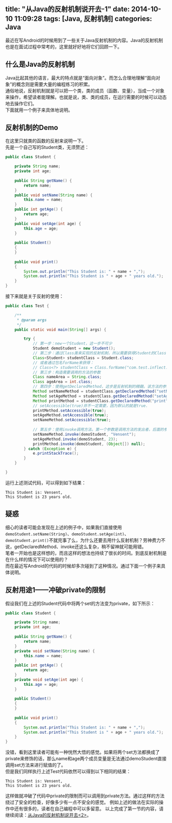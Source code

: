 title: "从Java的反射机制说开去-1"
date: 2014-10-10 11:09:28
tags: [Java, 反射机制]
categories: Java
---
最近在写Android的时候用到了一些关于Java反射机制的内容。Java的反射机制也是在面试过程中常考的，这里就好好地将它们回顾一下。

## 什么是Java的反射机制
Java比起其他的语言，最大的特点就是“面向对象”。而怎么合理地理解“面向对象”的概念则是需要大量的编程练习的积累。            
通俗地说，反射机制就是可以把一个类，类的成员（函数、变量），当成一个对象来操作，希望读者能理解。也就是说，类、类的成员，在运行需要的时候可以动态地去操作它们。         
下面就用一个例子来具体地说明。

## 反射机制的Demo
在这里只就类的函数的反射来说明一下。          
先是一个自己写的Student类，无须赘述：        <!-- more -->
```java
public class Student {

	private String name;
	private int age;
	
	public String getName() {
		return name;
	}
	public void setName(String name) {
		this.name = name;
	}
	public int getAge() {
		return age;
	}
	public void setAge(int age) {
		this.age = age;
	}
	
	public Student()
	{
	}
	
	public void print()
	{
		System.out.println("This Student is: " + name + ",");
		System.out.println("This Student is " + age + " years old.");
	}
}
```
接下来就是关于反射的使用：             
```java
public class Test {

	/**
	 * @param args
	 */
	public static void main(String[] args) {

		try {
		    // 第一步：new一个Student，这一步不可少
			Student demoStudent = new Student();
			// 第二步：通过Class类来实现的反射机制，所以需要获得Student的Class
			Class<Student> studentClass = Student.class;
			// 或者通过包名forName来获得：
			// Class<?> studentClass = Class.forName("com.test.inflect.Student");
			// 第三步：构造需要调用的方法的参数
			Class nameArea = String.class;
			Class ageArea = int.class;
			// 第四步：使用getDeclaredMethod，这步是反射机制的精髓。该方法的参数分别是要获得的方法名，以及要获得的方法的参数类型，前者是String类型，后者是Class<?>类型
			Method setNameMethod = studentClass.getDeclaredMethod("setName", nameArea);
			Method setAgeMethod = studentClass.getDeclaredMethod("setAge", ageArea);
			Method printMethod = studentClass.getDeclaredMethod("print", (Class[]) null);
			// setAccessible(true)并不一定需要，因为默认的就是true.
			printMethod.setAccessible(true);
			setAgeMethod.setAccessible(true);
			setNameMethod.setAccessible(true);
			
			// 第五步：使用invoke调用方法。第一个参数是调用方法的发出者，后面的参数则依次是调用的方法的参数
			setNameMethod.invoke(demoStudent, "Vensent");
			setAgeMethod.invoke(demoStudent, 23);
			printMethod.invoke(demoStudent, (Object[]) null);
		} catch (Exception e) {
			e.printStackTrace();
		} 		
	}

}
```
运行上述测试代码，可以得到如下结果：
```
This Student is: Vensent,
This Student is 23 years old.
```

## 疑惑
细心的读者可能会发现在上述的例子中，如果我们直接使用`demoStudent.setName(String)`、`demoStudent.setAge(int)`、`demoStudent.print()`不就完事了么，为什么还要去用什么反射机制？劳神费力不说，getDeclaredMethod、invoke还这么复杂，稍不留神就可能用错。          
笔者一开始也是这样想的，而且这样的想法也持续了很长的时间。到底反射机制是在什么样的情况下可以使用的？               
而在最近写Android的代码的时候却多次碰到了这种情况。通过下面一个例子来具体说明。        

## 反射用途1——冲破private的限制
假设我们在上述的Student代码中将两个set的方法变为private，如下所示：
```java
public class Student {

	private String name;
	private int age;
	
	public String getName() {
		return name;
	}
	private void setName(String name) {
		this.name = name;
	}
	public int getAge() {
		return age;
	}
	private void setAge(int age) {
		this.age = age;
	}
	
	public Student()
	{
	}
	
	public void print()
	{
		System.out.println("This Student is: " + name + ",");
		System.out.println("This Student is " + age + " years old.");
	}
}
```
没错，看到这里读者可能有一种恍然大悟的感觉。如果将两个set方法都换成了private来修饰的话，那么name和age两个成员变量是无法通过demoStudent直接调用set方法来进行赋值的了。     
但是我们同样执行上述Test代码依然可以得到以下相同的结果：
```
This Student is: Vensent,
This Student is 23 years old.
```
这样做就冲破了代码中private的限制而可以调用到private方法。通过这样的方法绕过了安全的检查，好像多少有一点不安全的感觉。
例如上述的做法在实际的操作中还有很多的，读者在自己编程中可以多留意。
以上完成了第一节的内容，请继续阅读：[从Java的反射机制说开去<2>](http://vensent.github.io/2014/10/10/%E4%BB%8EJava%E7%9A%84%E5%8F%8D%E5%B0%84%E6%9C%BA%E5%88%B6%E8%AF%B4%E5%BC%80%E5%8E%BB-2/)。

